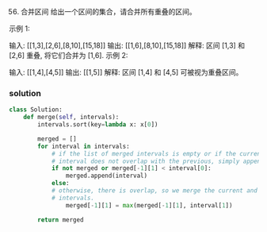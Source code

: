 56. 合并区间
给出一个区间的集合，请合并所有重叠的区间。

示例 1:

输入: [[1,3],[2,6],[8,10],[15,18]]
输出: [[1,6],[8,10],[15,18]]
解释: 区间 [1,3] 和 [2,6] 重叠, 将它们合并为 [1,6].
示例 2:

输入: [[1,4],[4,5]]
输出: [[1,5]]
解释: 区间 [1,4] 和 [4,5] 可被视为重叠区间。


### solution
```python
class Solution:
    def merge(self, intervals):
        intervals.sort(key=lambda x: x[0])

        merged = []
        for interval in intervals:
            # if the list of merged intervals is empty or if the current
            # interval does not overlap with the previous, simply append it.
            if not merged or merged[-1][1] < interval[0]:
                merged.append(interval)
            else:
            # otherwise, there is overlap, so we merge the current and previous
            # intervals.
                merged[-1][1] = max(merged[-1][1], interval[1])

        return merged

```